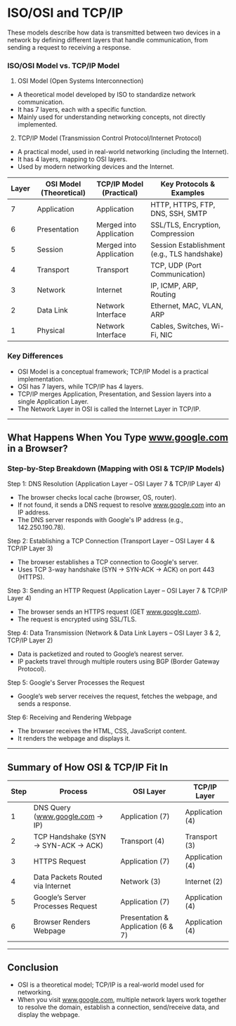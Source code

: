 # ISO/OSI and TCP/IP
These models describe how data is transmitted between two devices in a network by defining different layers that handle communication, from sending a request to receiving a response.

### ISO/OSI Model vs. TCP/IP Model  

1. OSI Model (Open Systems Interconnection)  
- A theoretical model developed by ISO to standardize network communication.  
- It has 7 layers, each with a specific function.  
- Mainly used for understanding networking concepts, not directly implemented.  

2. TCP/IP Model (Transmission Control Protocol/Internet Protocol)  
- A practical model, used in real-world networking (including the Internet).  
- It has 4 layers, mapping to OSI layers.  
- Used by modern networking devices and the Internet.  

| Layer | OSI Model (Theoretical) | TCP/IP Model (Practical) | Key Protocols & Examples |  
|-------|-------------------------|--------------------------|--------------------------|  
| 7 | Application | Application | HTTP, HTTPS, FTP, DNS, SSH, SMTP |  
| 6 | Presentation | Merged into Application | SSL/TLS, Encryption, Compression |  
| 5 | Session | Merged into Application | Session Establishment (e.g., TLS handshake) |  
| 4 | Transport | Transport | TCP, UDP (Port Communication) |  
| 3 | Network | Internet | IP, ICMP, ARP, Routing |  
| 2 | Data Link | Network Interface | Ethernet, MAC, VLAN, ARP |  
| 1 | Physical | Network Interface | Cables, Switches, Wi-Fi, NIC |  

### Key Differences  
- OSI Model is a conceptual framework; TCP/IP Model is a practical implementation.  
- OSI has 7 layers, while TCP/IP has 4 layers.  
- TCP/IP merges Application, Presentation, and Session layers into a single Application Layer.  
- The Network Layer in OSI is called the Internet Layer in TCP/IP.  

---

## What Happens When You Type www.google.com in a Browser?  

### Step-by-Step Breakdown (Mapping with OSI & TCP/IP Models)  

Step 1: DNS Resolution (Application Layer – OSI Layer 7 & TCP/IP Layer 4)  
- The browser checks local cache (browser, OS, router).  
- If not found, it sends a DNS request to resolve www.google.com into an IP address.  
- The DNS server responds with Google's IP address (e.g., 142.250.190.78).  

Step 2: Establishing a TCP Connection (Transport Layer – OSI Layer 4 & TCP/IP Layer 3)  
- The browser establishes a TCP connection to Google's server.  
- Uses TCP 3-way handshake (SYN → SYN-ACK → ACK) on port 443 (HTTPS).  

Step 3: Sending an HTTP Request (Application Layer – OSI Layer 7 & TCP/IP Layer 4)  
- The browser sends an HTTPS request (GET www.google.com).  
- The request is encrypted using SSL/TLS.  

Step 4: Data Transmission (Network & Data Link Layers – OSI Layer 3 & 2, TCP/IP Layer 2)  
- Data is packetized and routed to Google’s nearest server.  
- IP packets travel through multiple routers using BGP (Border Gateway Protocol).  

Step 5: Google's Server Processes the Request  
- Google’s web server receives the request, fetches the webpage, and sends a response.  

Step 6: Receiving and Rendering Webpage  
- The browser receives the HTML, CSS, JavaScript content.  
- It renders the webpage and displays it.  

---

## Summary of How OSI & TCP/IP Fit In  

| Step | Process | OSI Layer | TCP/IP Layer |  
|------|---------|-----------|--------------|  
| 1 | DNS Query (www.google.com → IP) | Application (7) | Application (4) |  
| 2 | TCP Handshake (SYN → SYN-ACK → ACK) | Transport (4) | Transport (3) |  
| 3 | HTTPS Request | Application (7) | Application (4) |  
| 4 | Data Packets Routed via Internet | Network (3) | Internet (2) |  
| 5 | Google’s Server Processes Request | Application (7) | Application (4) |  
| 6 | Browser Renders Webpage | Presentation & Application (6 & 7) | Application (4) |  

---

## Conclusion  
- OSI is a theoretical model; TCP/IP is a real-world model used for networking.  
- When you visit www.google.com, multiple network layers work together to resolve the domain, establish a connection, send/receive data, and display the webpage.